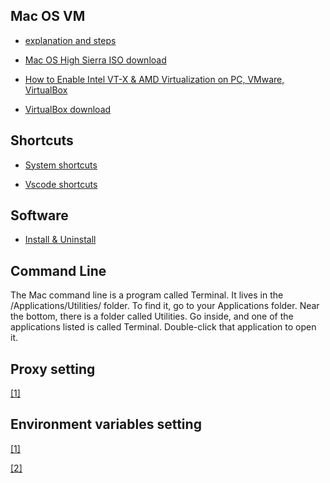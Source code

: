 ## Mac OS VM

- [explanation and steps](https://www.howtogeek.com/289594/how-to-install-macos-sierra-in-virtualbox-on-windows-10/)   

- [Mac OS High Sierra ISO download](https://ia800707.us.archive.org/32/items/MacOSXHighSierra10.13/macOS%20HighSierra%2010.13.iso)

- [How to Enable Intel VT-X & AMD Virtualization on PC, VMware, VirtualBox](https://www.tactig.com/enable-intel-vt-x-amd-virtualization-pc-vmware-virtualbox/)

- [VirtualBox download](https://www.virtualbox.org/)

## Shortcuts

- [System shortcuts](https://support.apple.com/en-us/HT201236)

- [Vscode shortcuts](https://code.visualstudio.com/shortcuts/keyboard-shortcuts-macos.pdf)

## Software

- [Install & Uninstall](https://www.laptopmag.com/articles/install-unininstall-mac-software)

## Command Line

The Mac command line is a program called Terminal. It lives in the /Applications/Utilities/ folder. To find it, go to your Applications folder. Near the bottom, there is a folder called Utilities. Go inside, and one of the applications listed is called Terminal. Double-click that application to open it.

## Proxy setting

[[1]](https://kb.netgear.com/25191/Configuring-TCP-IP-and-Proxy-Settings-on-Mac-OSX)

## Environment variables setting

[[1]](https://www.ntu.edu.sg/home/ehchua/programming/howto/environment_variables.html)

[[2]](https://medium.com/@himanshuagarwal1395/setting-up-environment-variables-in-macos-sierra-f5978369b255)